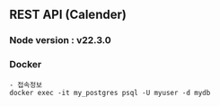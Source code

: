 ## REST API (Calender)

### Node version : v22.3.0

### Docker 
    - 접속정보
    docker exec -it my_postgres psql -U myuser -d mydb

